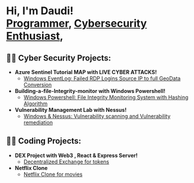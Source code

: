 <h1>Hi, I'm Daudi! <br/><a href="https://github.com/deegold27">Programmer</a>, <a href="https://www.linkedin.com/in/daudi-w-a05859156/">Cybersecurity Enthusiast</a>,</h1>

<h2>👨‍💻 Cyber Security Projects:</h2>

- <b>Azure Sentinel Tutorial MAP with LIVE CYBER ATTACKS!</b>
  - [Windows EventLog: Failed RDP Logins Source IP to full GeoData Conversion](https://github.com/deegold27/Failed_RDP_GEO)
- <b>Building-a-file-Integrity-monitor with Windows Powershell!</b>
  - [Windows Powershell: File Integrity Monitoring System with Hashing Algorithm](https://github.com/deegold27/Build-a-file-Integrity-monitor.git)
 - <b>Vulnerability Management Lab with Nessus!</b>
   - [Windows & Nessus: Vulnerability scanning and Vulnerability remediation](https://github.com/deegold27/VM.git)
  
  
<h2>👨‍💻 Coding Projects:</h2>

 - <b>DEX Project with Web3 , React & Express Server!</b>
   - [Decentralized Exchange for tokens](https://github.com/deegold27/DEX)      
  - <b>Netflix Clone</b>
    - [Netflix Clone for movies](https://github.com/deegold27/Netflix-)      

<!--
**Deegold27/Daudi** is a ✨ _special_ ✨ repository because its `README.md` (this file) appears on your GitHub profile.

Here are some ideas to get you started:

- 🔭 I’m currently working on cybersecurity projects.
- 🌱 I’m currently studying to security plus qualification.

- 📫 How to reach me: ...
-->
